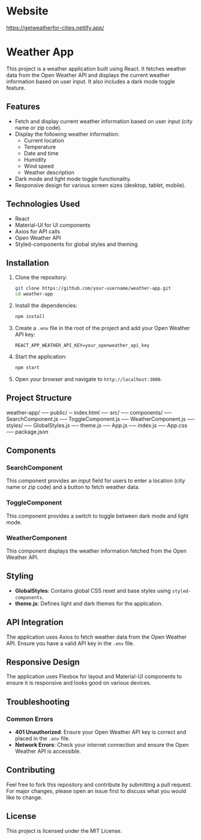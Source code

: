 # Website

https://getweatherfor-cities.netlify.app/

# Weather App

This project is a weather application built using React. It fetches weather data from the Open Weather API and displays the current weather information based on user input. It also includes a dark mode toggle feature.

## Features

- Fetch and display current weather information based on user input (city name or zip code).
- Display the following weather information:
  - Current location
  - Temperature
  - Date and time
  - Humidity
  - Wind speed
  - Weather description
- Dark mode and light mode toggle functionality.
- Responsive design for various screen sizes (desktop, tablet, mobile).

## Technologies Used

- React
- Material-UI for UI components
- Axios for API calls
- Open Weather API
- Styled-components for global styles and theming

## Installation

1. Clone the repository:
    ```bash
    git clone https://github.com/your-username/weather-app.git
    cd weather-app
    ```

2. Install the dependencies:
    ```bash
    npm install
    ```

3. Create a `.env` file in the root of the project and add your Open Weather API key:
    ```env
    REACT_APP_WEATHER_API_KEY=your_openweather_api_key
    ```

4. Start the application:
    ```bash
    npm start
    ```

5. Open your browser and navigate to `http://localhost:3000`.

## Project Structure

weather-app/
── public/
  ─ index.html
── src/
  ── components/
     ── SearchComponent.js
     ── ToggleComponent.js
     ── WeatherComponent.js
  ── styles/
     ── GlobalStyles.js
     ── theme.js
  ── App.js
  ── index.js
  ── App.css
 ── package.json

## Components

### SearchComponent

This component provides an input field for users to enter a location (city name or zip code) and a button to fetch weather data.

### ToggleComponent

This component provides a switch to toggle between dark mode and light mode.

### WeatherComponent

This component displays the weather information fetched from the Open Weather API.

## Styling

- **GlobalStyles**: Contains global CSS reset and base styles using `styled-components`.
- **theme.js**: Defines light and dark themes for the application.

## API Integration

The application uses Axios to fetch weather data from the Open Weather API. Ensure you have a valid API key in the `.env` file.

## Responsive Design

The application uses Flexbox for layout and Material-UI components to ensure it is responsive and looks good on various devices.

## Troubleshooting

### Common Errors

- **401 Unauthorized**: Ensure your Open Weather API key is correct and placed in the `.env` file.
- **Network Errors**: Check your internet connection and ensure the Open Weather API is accessible.

## Contributing

Feel free to fork this repository and contribute by submitting a pull request. For major changes, please open an issue first to discuss what you would like to change.

## License

This project is licensed under the MIT License.
